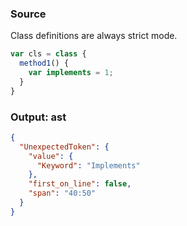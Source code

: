 ### Source
Class definitions are always strict mode.

```js
var cls = class {
  method1() {
    var implements = 1;
  }
}
```

### Output: ast
```json
{
  "UnexpectedToken": {
    "value": {
      "Keyword": "Implements"
    },
    "first_on_line": false,
    "span": "40:50"
  }
}
```